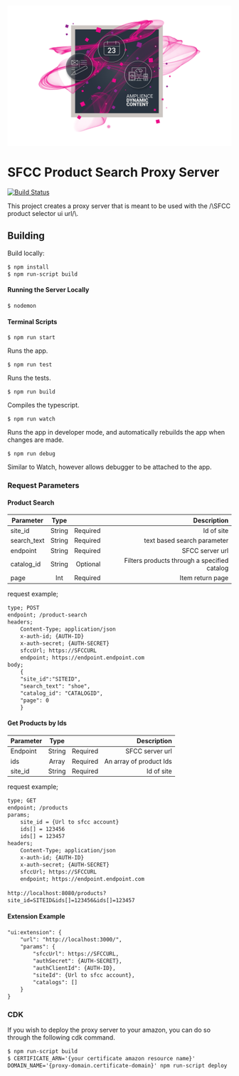 [![Amplience Dynamic Content](header.png)](https://amplience.com/dynamic-content)

# SFCC Product Search Proxy Server

[![Build Status](https://travis-ci.org/amplience/sfcc-product-search-proxy.svg?branch=master)](https://travis-ci.org/amplience/sfcc-product-search-proxy)

This project creates a proxy server that is meant to be used with the /\SFCC product selector ui url/\\.


## Building

Build locally:
```
$ npm install
$ npm run-script build
```
#### Running the Server Locally
```
$ nodemon
```
#### Terminal Scripts

```
$ npm run start
```
Runs the app.
```
$ npm run test
```
Runs the tests.
```
$ npm run build
```
Compiles the typescript.
```
$ npm run watch
```
Runs the app in developer mode, and automatically rebuilds the app when changes are made.
```
$ npm run debug
```
Similar to Watch, however allows debugger to be attached to the app.

### Request Parameters

#### Product Search

| Parameter   | Type   |          | Description |
| ----------- |:------:| --------:|------------:|
| site_id     | String | Required | Id of site |
| search_text | String | Required | text based search parameter |
| endpoint    | String | Required | SFCC server url |
| catalog_id  | String | Optional | Filters products through a specified catalog |
| page        | Int    | Required | Item return page |

request example;

```
type; POST
endpoint; /product-search
headers;
    Content-Type; application/json
    x-auth-id; {AUTH-ID}
    x-auth-secret; {AUTH-SECRET}
    sfccUrl; https://SFCCURL
    endpoint; https://endpoint.endpoint.com
body;
    {
	"site_id":"SITEID",
	"search_text": "shoe",
	"catalog_id": "CATALOGID",
	"page": 0
    }
```

#### Get Products by Ids

| Parameter | Type    |          | Description |
| --------- |:-------:| --------:| -----------:|
| Endpoint  | String  | Required | SFCC server url |
| ids       | Array   | Required | An array of product Ids |
| site_id   | String  | Required | Id of site |

request example;

```
type; GET
endpoint; /products
params;
    site_id = {Url to sfcc account}
    ids[] = 123456
    ids[] = 123457
headers;
    Content-Type; application/json
    x-auth-id; {AUTH-ID}
    x-auth-secret; {AUTH-SECRET}
    sfccUrl; https://SFCCURL
    endpoint; https://endpoint.endpoint.com

http://localhost:8080/products?site_id=SITEID&ids[]=123456&ids[]=123457
```

#### Extension Example

```
"ui:extension": {
    "url": "http://localhost:3000/",
    "params": {
        "sfccUrl": https://SFCCURL,
        "authSecret": {AUTH-SECRET},
        "authClientId": {AUTH-ID},
        "siteId": {Url to sfcc account},
        "catalogs": []
    }
}
```

### CDK

If you wish to deploy the proxy server to your amazon, you can do so through the following cdk command.

```
$ npm run-script build
$ CERTIFICATE_ARN='{your certificate amazon resource name}' DOMAIN_NAME='{proxy-domain.certificate-domain}' npm run-script deploy
```
